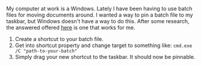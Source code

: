 My computer at work is a Windows. Lately I have been having to use batch files for moving documents around. I wanted a way to pin a batch file to my taskbar, but Windows doesn't have a way to do this. After some research, the answered offered [here](https://superuser.com/questions/100249/how-to-pin-either-a-shortcut-or-a-batch-file-to-the-new-windows-7-8-and-10-task/193255#193255) is one that works for me.

1. Create a shortcut to your batch file.
1. Get into shortcut property and change target to something like: `cmd.exe /C "path-to-your-batch"`
1. Simply drag your new shortcut to the taskbar. It should now be pinnable.